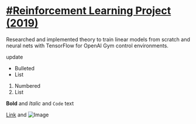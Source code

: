 

<a href="rl.html" target="_blank"> <h1> #Reinforcement Learning Project (2019) </h1> </a>


Researched and implemented theory to train linear models from scratch and neural nets with TensorFlow for OpenAI Gym control environments.

update

- Bulleted
- List

1. Numbered
2. List

**Bold** and _Italic_ and `Code` text

[Link](url) and ![Image](src)
